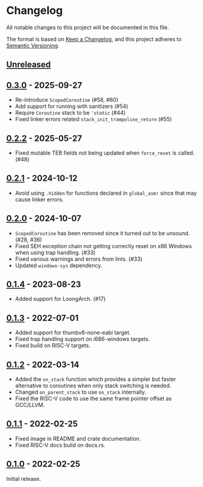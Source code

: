 # Changelog

All notable changes to this project will be documented in this file.

The format is based on [Keep a Changelog](https://keepachangelog.com/en/1.0.0/),
and this project adheres to [Semantic Versioning](https://semver.org/spec/v2.0.0.html).

## [Unreleased]

## [0.3.0](https://github.com/Amanieu/corosensei/compare/v0.2.2...v0.3.0) - 2025-09-27

- Re-introduce `ScopedCoroutine` (#58, #60)
- Add support for running with sanitizers (#54)
- Require `Coroutine` stack to be `'static` (#44)
- Fixed linker errors related `stack_init_trampoline_return` (#55)

## [0.2.2](https://github.com/Amanieu/corosensei/compare/v0.2.1...v0.2.2) - 2025-05-27

- Fixed mutable TEB fields not being updated when `force_reset` is called. (#48)

## [0.2.1] - 2024-10-12

- Avoid using `.hidden` for functions declared in `global_asm!` since that may
  cause linker errors.

## [0.2.0] - 2024-10-07

- `ScopedCoroutine` has been removed since it turned out to be unsound. (#28, #36)
- Fixed SEH exception chain not getting correctly reset on x86 Windows when using trap handling. (#33)
- Fixed various warnings and errors from lints. (#33)
- Updated `windows-sys` dependency.

## [0.1.4] - 2023-08-23

- Added support for LoongArch. (#17)

## [0.1.3] - 2022-07-01

- Added support for thumbv6-none-eabi target.
- Fixed trap handling support on i686-windows targets.
- Fixed build on RISC-V targets.

## [0.1.2] - 2022-03-14

- Added the `on_stack` function which provides a simpler but faster alternative to coroutines when only stack switching is needed.
- Changed `on_parent_stack` to use `on_stack` internally.
- Fixed the RISC-V code to use the same frame pointer offset as GCC/LLVM.

## [0.1.1] - 2022-02-25

- Fixed image in README and crate documentation.
- Fixed RISC-V docs build on docs.rs.

## [0.1.0] - 2022-02-25

Initial release.

[unreleased]: https://github.com/Amanieu/corosensei/compare/v0.2.1...HEAD
[0.2.1]: https://github.com/Amanieu/corosensei/compare/v0.2.0...v0.2.1
[0.2.0]: https://github.com/Amanieu/corosensei/compare/v0.1.4...v0.2.0
[0.1.4]: https://github.com/Amanieu/corosensei/compare/v0.1.3...v0.1.4
[0.1.3]: https://github.com/Amanieu/corosensei/compare/v0.1.2...v0.1.3
[0.1.2]: https://github.com/Amanieu/corosensei/compare/v0.1.1...v0.1.2
[0.1.1]: https://github.com/Amanieu/corosensei/compare/v0.1.0...v0.1.1
[0.1.0]: https://github.com/Amanieu/corosensei/releases/tag/v0.1.0
